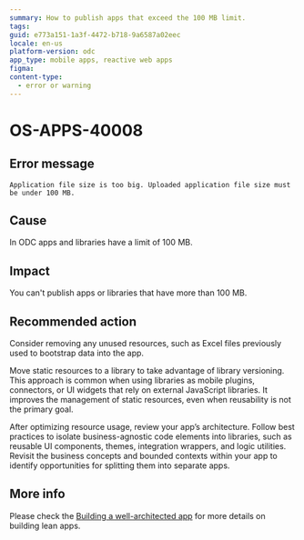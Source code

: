 ```yaml
---
summary: How to publish apps that exceed the 100 MB limit.
tags:
guid: e773a151-1a3f-4472-b718-9a6587a02eec
locale: en-us
platform-version: odc
app_type: mobile apps, reactive web apps
figma:
content-type:
  - error or warning
---
```


# OS-APPS-40008


## Error message

`Application file size is too big. Uploaded application file size must be under 100 MB.`

## Cause

In ODC apps and libraries have a limit of 100 MB.

## Impact

You can't publish apps or libraries that have more than 100 MB. 

## Recommended action

Consider removing any unused resources, such as Excel files previously used to bootstrap data into the app.

Move static resources to a library to take advantage of library versioning. This approach is common when using libraries as mobile plugins, connectors, or UI widgets that rely on external JavaScript libraries. It improves the management of static resources, even when reusability is not the primary goal.

After optimizing resource usage, review your app’s architecture. Follow best practices to isolate business-agnostic code elements into libraries, such as reusable UI components, themes, integration wrappers, and logic utilities. Revisit the business concepts and bounded contexts within your app to identify opportunities for splitting them into separate apps.

## More info

Please check the [Building a well-architected app](../../eap/app-architecture/recommended-architecture.md) for more details on building lean apps.
